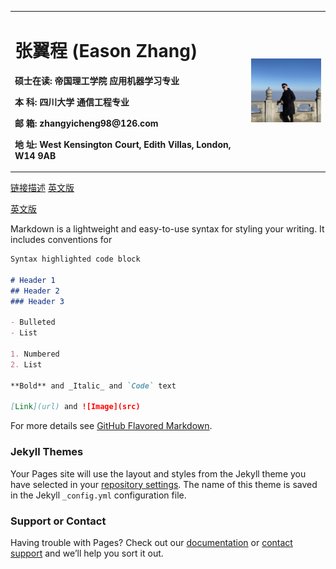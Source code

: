 <table border="0">
  <tr>
    <td width="75%">
      <h1>张翼程 (Eason Zhang)</h1>
      <p><b>硕士在读: 帝国理工学院 应用机器学习专业</b></p>
      <p><b>本    科: 四川大学 通信工程专业</b></p>
      <p><b>邮    箱: zhangyicheng98@126.com</b></p>
      <p><b>地    址: West Kensington Court, Edith Villas, London, W14 9AB</b></p>
    </td>
    <td width="25%">
      <img src="/profile.jpg" width="100%"> 
    </td>
  </tr>
</table>

[链接描述](url)
[英文版](index-en.md)

<a href="/index-en.html">英文版</a>

Markdown is a lightweight and easy-to-use syntax for styling your writing. It includes conventions for

```markdown
Syntax highlighted code block

# Header 1
## Header 2
### Header 3

- Bulleted
- List

1. Numbered
2. List

**Bold** and _Italic_ and `Code` text

[Link](url) and ![Image](src)
```

For more details see [GitHub Flavored Markdown](https://guides.github.com/features/mastering-markdown/).

### Jekyll Themes

Your Pages site will use the layout and styles from the Jekyll theme you have selected in your [repository settings](https://github.com/lionel718/easonzhang.github.com/settings). The name of this theme is saved in the Jekyll `_config.yml` configuration file.

### Support or Contact

Having trouble with Pages? Check out our [documentation](https://docs.github.com/categories/github-pages-basics/) or [contact support](https://support.github.com/contact) and we’ll help you sort it out.

